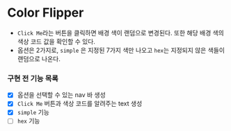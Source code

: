 # Color Flipper

- `Click Me`라는 버튼을 클릭하면 배경 색이 랜덤으로 변경된다. 또한 해당 배경 색의 색상 코드 값을 확인할 수 있다.
- 옵션은 2가지로, `simple` 은 지정된 7가지 색만 나오고 `hex`는 지정되지 않은 색들이 랜덤으로 나온다.

### 구현 전 기능 목록

- [x] 옵션을 선택할 수 있는 nav 바 생성
- [x] `Click Me` 버튼과 색상 코드를 알려주는 text 생성
- [x] `simple` 기능
- [ ] `hex` 기능

